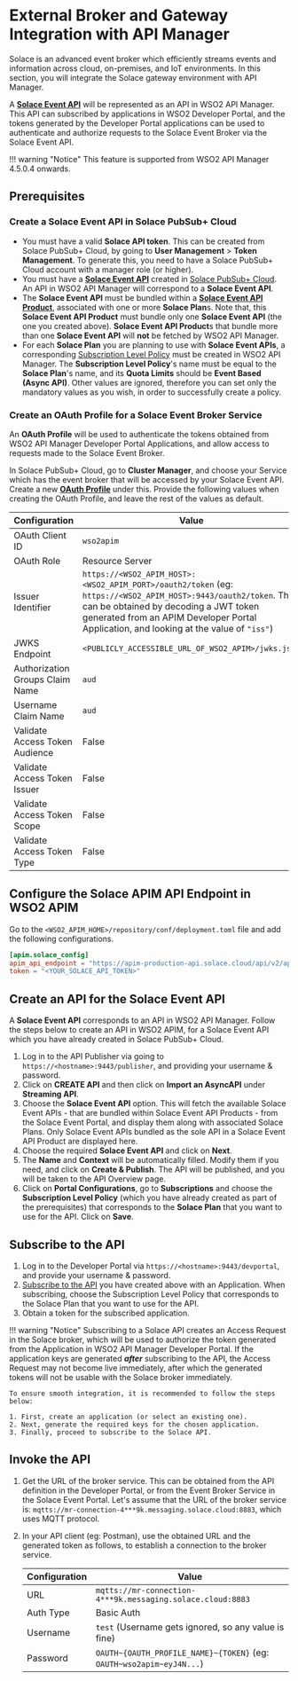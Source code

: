 # External Broker and Gateway Integration with API Manager

Solace is an advanced event broker which efficiently streams events and information across cloud, on-premises, and IoT environments. In this section, you will integrate the Solace gateway environment with API Manager.

A [**Solace Event API**](https://docs.solace.com/Cloud/Event-Portal/event-portal-designer-event-apis.htm#Creating_an_Event_API) will be represented as an API in WSO2 API Manager. This API can subscribed by applications in WSO2 Developer Portal, and the tokens generated by the Developer Portal applications can be used to authenticate and authorize requests to the Solace Event Broker via the Solace Event API.

!!! warning "Notice"
    This feature is supported from WSO2 API Manager 4.5.0.4 onwards.

## Prerequisites

### Create a Solace Event API in Solace PubSub+ Cloud
- You must have a valid **Solace API token**. This can be created from Solace PubSub+ Cloud, by going to **User Management** > **Token Management**. To generate this, you need to have a Solace PubSub+ Cloud account with a manager role (or higher).
- You must have a [**Solace Event API**](https://docs.solace.com/Cloud/Event-Portal/event-portal-designer-event-apis.htm#Creating_an_Event_API) created in [Solace PubSub+ Cloud](https://console.solace.cloud/). An API in WSO2 API Manager will correspond to a **Solace Event API**.
- The **Solace Event API** must be bundled within a [**Solace Event API Product**](https://docs.solace.com/Cloud/Event-Portal/event-portal-designer-event-api-products.htm#Creating_an_EAP), associated with one or more **Solace Plan**s. Note that, this **Solace Event API Product** must bundle only one **Solace Event API** (the one you created above). **Solace Event API Product**s that bundle more than one **Solace Event API** will **not** be fetched by WSO2 API Manager.
- For each **Solace Plan** you are planning to use with **Solace Event APIs**, a corresponding [Subscription Level Policy]({{base_path}}/design/rate-limiting/adding-new-throttling-policies/#adding-a-new-subscription-level-rate-limiting-tier) must be created in WSO2 API Manager. The **Subscription Level Policy**'s name must be equal to the **Solace Plan**'s name, and its **Quota Limits** should be **Event Based (Async API)**. Other values are ignored, therefore you can set only the mandatory values as you wish, in order to successfully create a policy.

### Create an OAuth Profile for a Solace Event Broker Service

An **OAuth Profile** will be used to authenticate the tokens obtained from WSO2 API Manager Developer Portal Applications, and allow access to requests made to the Solace Event Broker.

In Solace PubSub+ Cloud, go to **Cluster Manager**, and choose your Service which has the event broker that will be accessed by your Solace Event API. Create a new [**OAuth Profile**](https://docs.solace.com/Cloud/enable_oauth_for_broker.htm#configuring-an-oauth-profile-for-an-event-broker-service) under this. Provide the following values when creating the OAuth Profile, and leave the rest of the values as default.

| Configuration                        | Value                                                                                                                                                                                                                                              |
|--------------------------------------|----------------------------------------------------------------------------------------------------------------------------------------------------------------------------------------------------------------------------------------------------|
| OAuth Client ID | `wso2apim`                                                                                                                                                                                                                                         |
| OAuth Role | Resource Server                                                                                                                                                                                                                                    |
| Issuer Identifier | `https://<WSO2_APIM_HOST>:<WSO2_APIM_PORT>/oauth2/token` (eg: `https://<WSO2_APIM_HOST>:9443/oauth2/token`. This can be obtained by decoding a JWT token generated from an APIM Developer Portal Application, and looking at the value of `"iss"`) |
| JWKS Endpoint | `<PUBLICLY_ACCESSIBLE_URL_OF_WSO2_APIM>/jwks.json`                                                                                                                                                                                                 |
| Authorization Groups Claim Name | `aud`                                                                                                                                                                                                                                              |
| Username Claim Name | `aud`                                                                                                                                                                                                                                              |
| Validate Access Token Audience | False                                                                                                                                                                                                                                              |
| Validate Access Token Issuer | False                                                                                                                                                                                                                                              |
| Validate Access Token Scope | False                                                                                                                                                                                                                                              |
| Validate Access Token Type | False                                                                                                                                                                                                                                              |


## Configure the Solace APIM API Endpoint in WSO2 APIM

Go to the `<WSO2_APIM_HOME>/repository/conf/deployment.toml` file and add the following configurations.

```toml
[apim.solace_config]
apim_api_endpoint = "https://apim-production-api.solace.cloud/api/v2/apim"
token = "<YOUR_SOLACE_API_TOKEN>"
```

## Create an API for the Solace Event API

A **Solace Event API** corresponds to an API in WSO2 API Manager. Follow the steps below to create an API in WSO2 APIM, for a Solace Event API which you have already created in Solace PubSub+ Cloud.

1. Log in to the API Publisher via going to `https://<hostname>:9443/publisher`, and providing your username & password.
2. Click on **CREATE API** and then click on **Import an AsyncAPI** under **Streaming API**.
3. Choose the **Solace Event API** option. This will fetch the available Solace Event APIs - that are bundled within Solace Event API Products - from the Solace Event Portal, and display them along with associated Solace Plans. Only Solace Event APIs bundled as the sole API in a Solace Event API Product are displayed here.
4. Choose the required **Solace Event API** and click on **Next**.
5. The **Name** and **Context** will be automatically filled. Modify them if you need, and click on **Create & Publish**. The API will be published, and you will be taken to the API Overview page.
6. Click on **Portal Configurations**, go to **Subscriptions** and choose the **Subscription Level Policy** (which you have already created as part of the prerequisites) that corresponds to the **Solace Plan** that you want to use for the API. Click on **Save**.

## Subscribe to the API

1. Log in to the Developer Portal via `https://<hostname>:9443/devportal`, and provide your username & password.
2. [Subscribe to the API]({{base_path}}/consume/manage-subscription/subscribe-to-an-api) you have created above with an Application. When subscribing, choose the Subscription Level Policy that corresponds to the Solace Plan that you want to use for the API.
3. Obtain a token for the subscribed application.

!!! warning "Notice"
    Subscribing to a Solace API creates an Access Request in the Solace broker, which will be used to authorize the token generated from the Application in WSO2 API Manager Developer Portal. If the application keys are generated ***after*** subscribing to the API, the Access Request may not become live immediately, after which the generated tokens will not be usable with the Solace broker immediately.

    To ensure smooth integration, it is recommended to follow the steps below:
    
    1. First, create an application (or select an existing one).
    2. Next, generate the required keys for the chosen application.
    3. Finally, proceed to subscribe to the Solace API.

## Invoke the API

1. Get the URL of the broker service. This can be obtained from the API definition in the Developer Portal, or from the Event Broker Service in the Solace Event Portal. Let's assume that the URL of the broker service is: `mqtts://mr-connection-4***9k.messaging.solace.cloud:8883`, which uses MQTT protocol.
2. In your API client (eg: Postman), use the obtained URL and the generated token as follows, to establish a connection to the broker service.

   | Configuration                        | Value                                                                |
   |--------------------------------------|----------------------------------------------------------------------|
   | URL                                  | `mqtts://mr-connection-4***9k.messaging.solace.cloud:8883`           |
   | Auth Type                            | Basic Auth                                                           |
   | Username                             | `test` (Username gets ignored, so any value is fine)                 |
   | Password                             | `OAUTH~{OAUTH_PROFILE_NAME}~{TOKEN}` (eg: `OAUTH~wso2apim~eyJ4N...`) |

